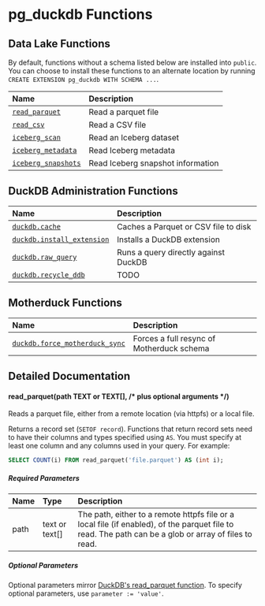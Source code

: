 # pg_duckdb Functions

## Data Lake Functions

By default, functions without a schema listed below are installed into `public`. You can choose to install these
functions to an alternate location by running `CREATE EXTENSION pg_duckdb WITH SCHEMA ...`.

| Name                                      | Description                       |
| :---------------------------------------- | :-------------------------------- |
| [`read_parquet`](#read_parquet)           | Read a parquet file               |
| [`read_csv`](#read_csv)                   | Read a CSV file                   |
| [`iceberg_scan`](#iceberg_scan)           | Read an Iceberg dataset           |
| [`iceberg_metadata`](#iceberg_metadata)   | Read Iceberg metadata             |
| [`iceberg_snapshots`](#iceberg_snapshots) | Read Iceberg snapshot information |

## DuckDB Administration Functions

| Name                                             | Description                          |
| :----------------------------------------------- | :----------------------------------- |
| [`duckdb.cache`](#cache)                         | Caches a Parquet or CSV file to disk |
| [`duckdb.install_extension`](#install_extension) | Installs a DuckDB extension          |
| [`duckdb.raw_query`](#raw_query)                 | Runs a query directly against DuckDB |
| [`duckdb.recycle_ddb`](#recycle_ddb)             | TODO                                 |

## Motherduck Functions

| Name                                                     | Description                               |
| :------------------------------------------------------- | :---------------------------------------- |
| [`duckdb.force_motherduck_sync`](#force_motherduck_sync) | Forces a full resync of Motherduck schema |

## Detailed Documentation

#### read_parquet(path TEXT or TEXT[], /* plus optional arguments */)

Reads a parquet file, either from a remote location (via httpfs) or a local file.

Returns a record set (`SETOF record`). Functions that return record sets need to have their columns and types specified using `AS`. You must specify at least one column and any columns used in your query. For example:

```sql
SELECT COUNT(i) FROM read_parquet('file.parquet') AS (int i);
```

##### Required Parameters

| Name | Type | Description |
| :--- | :--- | :---------- |
| path | text or text[] | The path, either to a remote httpfs file or a local file (if enabled), of the parquet file to read. The path can be a glob or array of files to read. |

##### Optional Parameters

Optional parameters mirror [DuckDB's read_parquet function](https://duckdb.org/docs/data/parquet/overview.html#parameters). To specify optional parameters, use `parameter := 'value'`.
